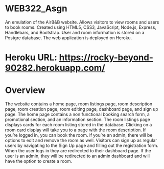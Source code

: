 # WEB322_Asgn
An emulation of the AirB&B website. Allows visitors to view rooms and users to book rooms. Created using HTML5, CSS3, JavaScript, Node.js, Express, Handlebars, and Bootstrap. User and room information is stored on a Postgre database. The web application is deployed on Heroku.
# Heroku URL: https://rocky-beyond-90282.herokuapp.com/

# Overview
The website contains a home page, room listings page, room description page, room creation page, room editing page, dashboard page, and sign up page. The home page contains a non functional booking search form, a promotional section, and an information section. The room listings page displays cards for each room listing stored in the database. Clicking on a room card display will take you to a page with the room description. If you’re logged in, you can book the room. If you’re an admin, there will be options to edit and remove the room as well.
Visitors can sign up as regular users by navigating to the Sign Up page and filling out the registration form. When the user logs in they are redirected to their dashboard page. If the user is an admin, they will be redirected to an admin dashboard and will have the option to create a room.
